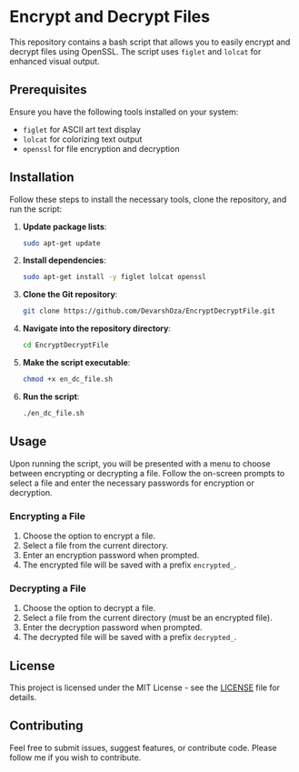 # Encrypt and Decrypt Files

This repository contains a bash script that allows you to easily encrypt and decrypt files using OpenSSL. The script uses `figlet` and `lolcat` for enhanced visual output.

## Prerequisites

Ensure you have the following tools installed on your system:
- `figlet` for ASCII art text display
- `lolcat` for colorizing text output
- `openssl` for file encryption and decryption

## Installation

Follow these steps to install the necessary tools, clone the repository, and run the script:

1. **Update package lists**:

    ```bash
    sudo apt-get update
    ```

2. **Install dependencies**:

    ```bash
    sudo apt-get install -y figlet lolcat openssl
    ```

3. **Clone the Git repository**:

    ```bash
    git clone https://github.com/DevarshOza/EncryptDecryptFile.git
    ```

4. **Navigate into the repository directory**:

    ```bash
    cd EncryptDecryptFile
    ```

5. **Make the script executable**:

    ```bash
    chmod +x en_dc_file.sh
    ```

6. **Run the script**:

    ```bash
    ./en_dc_file.sh
    ```

## Usage

Upon running the script, you will be presented with a menu to choose between encrypting or decrypting a file. Follow the on-screen prompts to select a file and enter the necessary passwords for encryption or decryption.

### Encrypting a File

1. Choose the option to encrypt a file.
2. Select a file from the current directory.
3. Enter an encryption password when prompted.
4. The encrypted file will be saved with a prefix `encrypted_`.

### Decrypting a File

1. Choose the option to decrypt a file.
2. Select a file from the current directory (must be an encrypted file).
3. Enter the decryption password when prompted.
4. The decrypted file will be saved with a prefix `decrypted_`.

## License

This project is licensed under the MIT License - see the [LICENSE](LICENSE) file for details.

## Contributing

Feel free to submit issues, suggest features, or contribute code. Please follow me if you wish to contribute.

